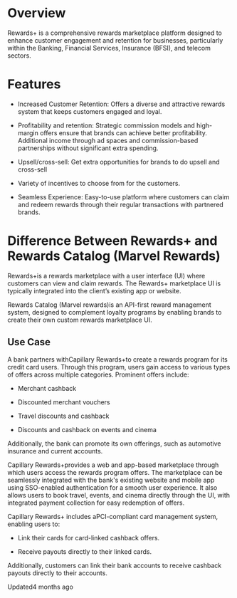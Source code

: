 # Overview

Rewards+  is a comprehensive rewards marketplace platform designed to enhance customer engagement and retention for businesses, particularly within the Banking, Financial Services, Insurance (BFSI), and telecom sectors.

# Features

- Increased Customer Retention: Offers a diverse and attractive rewards system that keeps customers engaged and loyal.

- Profitability and retention: Strategic commission models and high-margin offers ensure that brands can achieve better profitability. Additional income through ad spaces and commission-based partnerships without significant extra spending.

- Upsell/cross-sell: Get extra opportunities for brands to do upsell and cross-sell

- Variety of incentives to choose from for the customers.

- Seamless Experience: Easy-to-use platform where customers can claim and redeem rewards through their regular transactions with partnered brands.

# Difference Between Rewards+ and Rewards Catalog (Marvel Rewards)

Rewards+is a rewards marketplace with a user interface (UI) where customers can view and claim rewards. The Rewards+ marketplace UI is typically integrated into the client’s existing app or website.

Rewards Catalog (Marvel rewards)is an API-first reward management system, designed to complement loyalty programs by enabling brands to create their own custom rewards marketplace UI.

## Use Case

A bank partners withCapillary Rewards+to create a rewards program for its credit card users. Through this program, users gain access to various types of offers across multiple categories. Prominent offers include:

- Merchant cashback

- Discounted merchant vouchers

- Travel discounts and cashback

- Discounts and cashback on events and cinema

Additionally, the bank can promote its own offerings, such as automotive insurance and current accounts.

Capillary Rewards+provides a web and app-based marketplace through which users access the rewards program offers. The marketplace can be seamlessly integrated with the bank's existing website and mobile app using SSO-enabled authentication for a smooth user experience. It also allows users to book travel, events, and cinema directly through the UI, with integrated payment collection for easy redemption of offers.

Capillary Rewards+ includes aPCI-compliant card management system, enabling users to:

- Link their cards for card-linked cashback offers.

- Receive payouts directly to their linked cards.

Additionally, customers can link their bank accounts to receive cashback payouts directly to their accounts.

Updated4 months ago